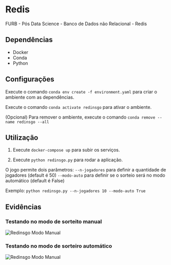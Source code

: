 # Redis
FURB - Pós Data Science - Banco de Dados não Relacional - Redis

## Dependências
- Docker
- Conda
- Python

## Configurações
Execute o comando `conda env create -f environment.yaml` para criar o ambiente com as dependências.

Execute o comando `conda activate redinsgo` para ativar o ambiente.

(Opcional) Para remover o ambiente, execute o comando `conda remove --name redinsgo --all`

## Utilização
1. Execute `docker-compose up` para subir os serviços.

2. Execute `python redinsgo.py` para rodar a aplicação.

O jogo permite dois parâmetros:
`--n-jogadores` para definir a quantidade de jogadores (default é 50)
`--modo-auto` para definir se o sorteio será no modo automático (default é False)

Exemplo: `python redinsgo.py --n-jogadores 10 --modo-auto True`

## Evidências

### Testando no modo de sorteito manual
![Redinsgo Modo Manual](print_modo_manual.png)

### Testando no modo de sorteiro automático
![Redinsgo Modo Manual](print_modo_automatico.png)